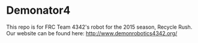 # Demonator4

This repo is for FRC Team 4342's robot for the 2015 season, Recycle Rush. Our website can be found here: http://www.demonrobotics4342.org/
